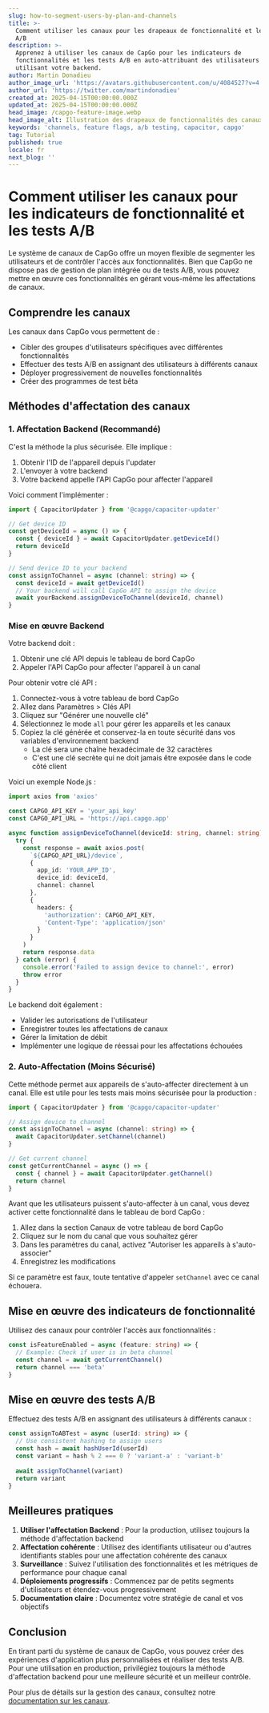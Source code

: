 ```yaml
---
slug: how-to-segment-users-by-plan-and-channels
title: >-
  Comment utiliser les canaux pour les drapeaux de fonctionnalité et les tests
  A/B
description: >-
  Apprenez à utiliser les canaux de CapGo pour les indicateurs de
  fonctionnalités et les tests A/B en auto-attribuant des utilisateurs ou en
  utilisant votre backend.
author: Martin Donadieu
author_image_url: 'https://avatars.githubusercontent.com/u/4084527?v=4'
author_url: 'https://twitter.com/martindonadieu'
created_at: 2025-04-15T00:00:00.000Z
updated_at: 2025-04-15T00:00:00.000Z
head_image: /capgo-feature-image.webp
head_image_alt: Illustration des drapeaux de fonctionnalités des canaux Capgo
keywords: 'channels, feature flags, a/b testing, capacitor, capgo'
tag: Tutorial
published: true
locale: fr
next_blog: ''
---
```

# Comment utiliser les canaux pour les indicateurs de fonctionnalité et les tests A/B

Le système de canaux de CapGo offre un moyen flexible de segmenter les utilisateurs et de contrôler l'accès aux fonctionnalités. Bien que CapGo ne dispose pas de gestion de plan intégrée ou de tests A/B, vous pouvez mettre en œuvre ces fonctionnalités en gérant vous-même les affectations de canaux.

## Comprendre les canaux

Les canaux dans CapGo vous permettent de :
- Cibler des groupes d'utilisateurs spécifiques avec différentes fonctionnalités
- Effectuer des tests A/B en assignant des utilisateurs à différents canaux
- Déployer progressivement de nouvelles fonctionnalités
- Créer des programmes de test bêta

## Méthodes d'affectation des canaux

### 1. Affectation Backend (Recommandé)

C'est la méthode la plus sécurisée. Elle implique :
1. Obtenir l'ID de l'appareil depuis l'updater
2. L'envoyer à votre backend
3. Votre backend appelle l'API CapGo pour affecter l'appareil

Voici comment l'implémenter :

```typescript
import { CapacitorUpdater } from '@capgo/capacitor-updater'

// Get device ID
const getDeviceId = async () => {
  const { deviceId } = await CapacitorUpdater.getDeviceId()
  return deviceId
}

// Send device ID to your backend
const assignToChannel = async (channel: string) => {
  const deviceId = await getDeviceId()
  // Your backend will call CapGo API to assign the device
  await yourBackend.assignDeviceToChannel(deviceId, channel)
}
```

### Mise en œuvre Backend

Votre backend doit :
1. Obtenir une clé API depuis le tableau de bord CapGo
2. Appeler l'API CapGo pour affecter l'appareil à un canal

Pour obtenir votre clé API :
1. Connectez-vous à votre tableau de bord CapGo
2. Allez dans Paramètres > Clés API
3. Cliquez sur "Générer une nouvelle clé"
4. Sélectionnez le mode `all` pour gérer les appareils et les canaux
5. Copiez la clé générée et conservez-la en toute sécurité dans vos variables d'environnement backend
   - La clé sera une chaîne hexadécimale de 32 caractères
   - C'est une clé secrète qui ne doit jamais être exposée dans le code côté client

Voici un exemple Node.js :

```typescript
import axios from 'axios'

const CAPGO_API_KEY = 'your_api_key'
const CAPGO_API_URL = 'https://api.capgo.app'

async function assignDeviceToChannel(deviceId: string, channel: string) {
  try {
    const response = await axios.post(
      `${CAPGO_API_URL}/device`,
      {
        app_id: 'YOUR_APP_ID',
        device_id: deviceId,
        channel: channel
      },
      {
        headers: {
          'authorization': CAPGO_API_KEY,
          'Content-Type': 'application/json'
        }
      }
    )
    return response.data
  } catch (error) {
    console.error('Failed to assign device to channel:', error)
    throw error
  }
}
```

Le backend doit également :
- Valider les autorisations de l'utilisateur
- Enregistrer toutes les affectations de canaux
- Gérer la limitation de débit
- Implémenter une logique de réessai pour les affectations échouées

### 2. Auto-Affectation (Moins Sécurisé)

Cette méthode permet aux appareils de s'auto-affecter directement à un canal. Elle est utile pour les tests mais moins sécurisée pour la production :

```typescript
import { CapacitorUpdater } from '@capgo/capacitor-updater'

// Assign device to channel
const assignToChannel = async (channel: string) => {
  await CapacitorUpdater.setChannel(channel)
}

// Get current channel
const getCurrentChannel = async () => {
  const { channel } = await CapacitorUpdater.getChannel()
  return channel
}
```

Avant que les utilisateurs puissent s'auto-affecter à un canal, vous devez activer cette fonctionnalité dans le tableau de bord CapGo :

1. Allez dans la section Canaux de votre tableau de bord CapGo
2. Cliquez sur le nom du canal que vous souhaitez gérer
3. Dans les paramètres du canal, activez "Autoriser les appareils à s'auto-associer"
4. Enregistrez les modifications

Si ce paramètre est faux, toute tentative d'appeler `setChannel` avec ce canal échouera.

## Mise en œuvre des indicateurs de fonctionnalité

Utilisez des canaux pour contrôler l'accès aux fonctionnalités :

```typescript
const isFeatureEnabled = async (feature: string) => {
  // Example: Check if user is in beta channel
  const channel = await getCurrentChannel()
  return channel === 'beta'
}
```

## Mise en œuvre des tests A/B

Effectuez des tests A/B en assignant des utilisateurs à différents canaux :

```typescript
const assignToABTest = async (userId: string) => {
  // Use consistent hashing to assign users
  const hash = await hashUserId(userId)
  const variant = hash % 2 === 0 ? 'variant-a' : 'variant-b'
  
  await assignToChannel(variant)
  return variant
}
```

## Meilleures pratiques

1. **Utiliser l'affectation Backend** : Pour la production, utilisez toujours la méthode d'affectation backend
2. **Affectation cohérente** : Utilisez des identifiants utilisateur ou d'autres identifiants stables pour une affectation cohérente des canaux
3. **Surveillance** : Suivez l'utilisation des fonctionnalités et les métriques de performance pour chaque canal
4. **Déploiements progressifs** : Commencez par de petits segments d'utilisateurs et étendez-vous progressivement
5. **Documentation claire** : Documentez votre stratégie de canal et vos objectifs

## Conclusion

En tirant parti du système de canaux de CapGo, vous pouvez créer des expériences d'application plus personnalisées et réaliser des tests A/B. Pour une utilisation en production, privilégiez toujours la méthode d'affectation backend pour une meilleure sécurité et un meilleur contrôle.

Pour plus de détails sur la gestion des canaux, consultez notre [documentation sur les canaux](/docs/live-updates/channels/).

